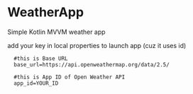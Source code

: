 # WeatherApp
Simple Kotlin MVVM weather app

add your key in local properties to launch app (cuz it uses id)
```
  #this is Base URL
  base_url=https://api.openweathermap.org/data/2.5/

  #this is App ID of Open Weather API
  app_id=YOUR_ID
```
